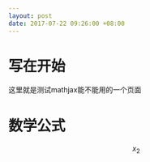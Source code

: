 ```yaml
---
layout: post
date: 2017-07-22 09:26:00 +08:00
---
```


# 写在开始
这里就是测试mathjax能不能用的一个页面
# 数学公式
$$x_2$$
